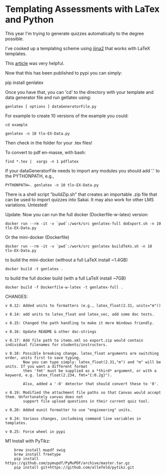 # Templating Assessments with LaTex and Python

This year I'm trying to generate quizzes automatically to the degree possible.

I've cooked up a templating scheme using [jijna2](https://jinja.palletsprojects.com/en/2.11.x/) that works with LaTeX templates.

This [article](http://eosrei.net/articles/2015/11/latex-templates-python-and-jinja2-generate-pdfs) was very helpful.

Now that this has been published to pypi you can simply:

pip install genlatex

Once you have that, you can 'cd' to the directory with your template and data generator file and run getlatex using:

    genlatex [ options ] dataGeneratorFile.py

For example to create 10 versions of the example you could:

    cd example

    genlatex -n 10 tlo-EX-Data.py

Then check in the folder for your .tex files!

To convert to pdf en-masse, with bash:

    find *.tex |  xargs -n 1 pdflatex

If your dataGeneratorFile needs to import any modules you should add '.' to the PYTHONPATH, e.g.,

    PYTHONPATH=. genlatex -n 10 tlo-EX-Data.py

There is a shell script "buildZip.sh" that creates an importable .zip file that can be used to import quizzes into Sakai. It may also work for other LMS variations. Untested!

Update: Now you can run the full docker (Dockerfile-w-latex) version:

    docker run --rm -it -v `pwd`:/work/src genlatex-full doExport.sh -n 10 tlo-EX-Data.py

Or the mini-docker (Dockerfile)

    docker run --rm -it -v `pwd`:/work/src genlatex buildTeXs.sh -n 10 tlo-EX-Data.py

to build the mini-docker (without a full LaTeX install ~1.4GB)

    docker build -t genlatex .

to build the full docker build (with a full LaTeX install ~7GB)

    docker build -f Dockerfile-w-latex -t genlatex-full .

CHANGES:

    v 0.12: Added units to formatters (e.g., latex_float(2.31, units="m"))

    v 0.14: add units to latex_float and latex_vec, add some doc tests.

    v 0.15: Changed the path handling to make it more Windows friendly.

    v 0.16: Update README & other doc-strings

    v 0.17: Add file path to items.xml so export.zip would contain individual filenames for students/instructors.

    v 0.18: Possible breaking change. latex_float arguments are switching order, units first to save typing.
            Now you can type simply: latex_float(2.31,"m") and "m" will be units. If you want a different format
            then 'fmt' must be supplied as a *third* argument, or with a keyword, e.g. latex_float(2.234, fmt="{:0.2g}").

            Also, added a '-0' detector that should convert these to '0'.

    v 0.19: Modified the attachment file paths so that Canvas would accept them. Unfortunately canvas does not
      	    support file upload questions in their current quiz tool.

    v 0.20: Added eunit formatter to use "engineering" units.

    v 0.24: Various changes, includeing command line variables in templates.

    v 0.25: Force wheel in pypi

M1 Install with PyTikz:

        brew install mupdf swig
        brew install freetype
        pip install https://github.com/pymupdf/PyMuPDF/archive/master.tar.gz
        pip install git+https://github.com/allefeld/pytikz.git
